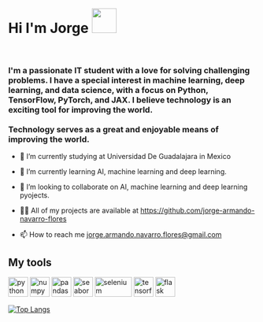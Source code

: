 
<h1> Hi I'm Jorge 
<img src="https://raw.githubusercontent.com/iampavangandhi/iampavangandhi/master/gifs/Hi.gif" width="50">
</h1>
             

<h3>I'm a passionate IT student with a love for solving challenging problems. I have a special interest in machine learning, deep learning, and data science, with a focus on Python, TensorFlow, PyTorch, and JAX. I believe technology is an exciting tool for improving the world.
<br><br>
Technology serves as a great and enjoyable means of improving the world.</h3>


- 🔭 I’m currently studying at Universidad De Guadalajara in Mexico

- 🌱 I’m currently learning AI, machine learning and deep learning.

- 👯 I’m looking to collaborate on AI, machine learning and deep learning pyojects.

- 👨‍💻 All of my projects are available at https://github.com/jorge-armando-navarro-flores

- 📫 How to reach me jorge.armando.navarro.flores@gmail.com

<h2> My tools </h2>
<p>
  
  <img src="https://www.vectorlogo.zone/logos/python/python-icon.svg" alt="python" width="40" height="40"/>
  <img src="https://www.vectorlogo.zone/logos/numpy/numpy-icon.svg" alt="numpy" width="40" height="40"/>
  <img src="https://upload.wikimedia.org/wikipedia/commons/thumb/2/22/Pandas_mark.svg/1200px-Pandas_mark.svg.png" alt="pandas" width="40" height="40"/>
  <img src="https://blog.kakaocdn.net/dn/4UIIH/btqIH4tfonl/LyCOqYkmqKo1gFrogryni1/img.png" alt="seaborn" width="40" height="40"/>
  <img src="https://upload.wikimedia.org/wikipedia/commons/thumb/0/05/Scikit_learn_logo_small.svg/1200px-Scikit_learn_logo_small.svg.png" alt="selenium" width="75" height="40"/>
  <img src="https://www.vectorlogo.zone/logos/tensorflow/tensorflow-icon.svg" alt="tensorflow" width="40" height="40"/>
  <img src="https://www.vectorlogo.zone/logos/pocoo_flask/pocoo_flask-icon.svg" alt="flask" width="40" height="40"/>
</p>

<!-- <img align="left" src="https://github-readme-stats.vercel.app/api/top-langs/?username=jorge-armando-navarro-flores&layout=compact&hide=html,Jupyter Notebook, CMake,Swift,SCSS,CSS" alt="my programming languajes" /> -->

[![Top Langs](https://github-readme-stats.vercel.app/api/top-langs/?username=jorge-armando-navarro-flores&hide=html,CSS,Jupyter%20Notebook,SCSS,CMake&layout=compact)](https://github.com/anuraghazra/github-readme-stats)
